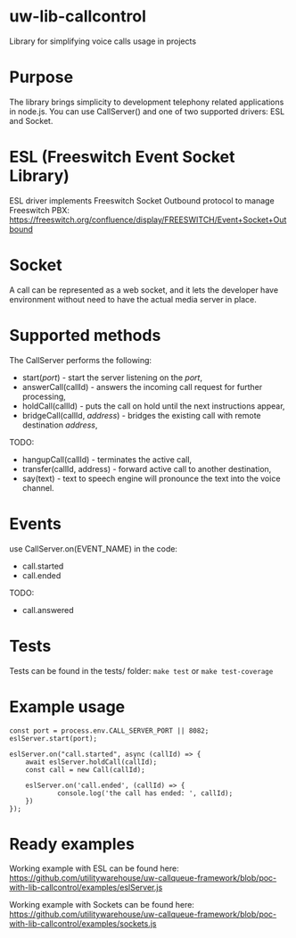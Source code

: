 # uw-lib-callcontrol
Library for simplifying voice calls usage in projects

# Purpose
The library brings simplicity to development telephony related applications in node.js.
You can use CallServer() and one of two supported drivers: ESL and Socket.

# ESL (Freeswitch Event Socket Library)
ESL driver implements Freeswitch Socket Outbound protocol to manage Freeswitch PBX: https://freeswitch.org/confluence/display/FREESWITCH/Event+Socket+Outbound

# Socket
A call can be represented as a web socket, and it  lets the developer have environment without need to have the actual media server in place.

# Supported methods
The CallServer performs the following:
 - start(_port_) - start the server listening on the _port_,
 - answerCall(callId) - answers the incoming call request for further processing,
 - holdCall(callId) - puts the call on hold until the next instructions appear,
 - bridgeCall(callId, _address_) - bridges the existing call with remote destination _address_,

TODO:
 - hangupCall(callId) - terminates the active call,
 - transfer(callId, address) - forward active call to another destination,
 - say(text) - text to speech engine will pronounce the text into the voice channel.

# Events
use CallServer.on(EVENT_NAME) in the code:

 - call.started
 - call.ended

 TODO:
 - call.answered

# Tests
Tests can be found in the tests/ folder: `make test` or `make test-coverage`

# Example usage
```
const port = process.env.CALL_SERVER_PORT || 8082;
eslServer.start(port);

eslServer.on("call.started", async (callId) => {
	await eslServer.holdCall(callId);
	const call = new Call(callId);

	eslServer.on('call.ended', (callId) => {
			console.log('the call has ended: ', callId);
	})
});
```

# Ready examples
Working example with ESL can be found here:
https://github.com/utilitywarehouse/uw-callqueue-framework/blob/poc-with-lib-callcontrol/examples/eslServer.js

Working example with Sockets can be found here:
https://github.com/utilitywarehouse/uw-callqueue-framework/blob/poc-with-lib-callcontrol/examples/sockets.js
